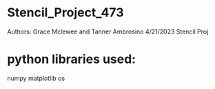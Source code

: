 # Stencil_Project_473
Authors: Grace Mclewee and Tanner Ambrosino
4/21/2023
Stencil Proj


# python libraries used:
numpy
matplotlib
os

